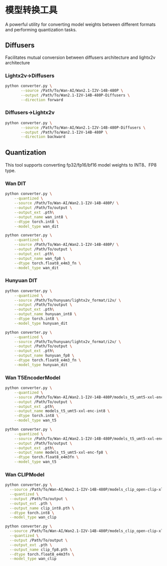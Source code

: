 # 模型转换工具

A powerful utility for converting model weights between different formats and performing quantization tasks.

## Diffusers
Facilitates mutual conversion between diffusers architecture and lightx2v architecture

### Lightx2v->Diffusers
```bash
python converter.py \
       --source /Path/To/Wan-AI/Wan2.1-I2V-14B-480P \
       --output /Path/To/Wan2.1-I2V-14B-480P-Diffusers \
       --direction forward
```

### Diffusers->Lightx2v
```bash
python converter.py \
       --source /Path/To/Wan-AI/Wan2.1-I2V-14B-480P-Diffusers \
       --output /Path/To/Wan2.1-I2V-14B-480P \
       --direction backward
```


## Quantization
This tool supports converting fp32/fp16/bf16 model weights to INT8、FP8 type.


### Wan DIT

```bash
python converter.py \
    --quantized \
    --source /Path/To/Wan-AI/Wan2.1-I2V-14B-480P/ \
    --output /Path/To/output \
    --output_ext .pth\
    --output_name wan_int8 \
    --dtype torch.int8 \
    --model_type wan_dit
```

```bash
python converter.py \
    --quantized \
    --source /Path/To/Wan-AI/Wan2.1-I2V-14B-480P/ \
    --output /Path/To/output \
    --output_ext .pth\
    --output_name wan_fp8 \
    --dtype torch.float8_e4m3_fn \
    --model_type wan_dit
```

### Hunyuan DIT

```bash
python converter.py \
    --quantized \
    --source /Path/To/hunyuan/lightx2v_format/i2v/ \
    --output /Path/To/output \
    --output_ext .pth\
    --output_name hunyuan_int8 \
    --dtype torch.int8 \
    --model_type hunyuan_dit
```

```bash
python converter.py \
    --quantized \
    --source /Path/To/hunyuan/lightx2v_format/i2v/ \
    --output /Path/To/output \
    --output_ext .pth\
    --output_name hunyuan_fp8 \
    --dtype torch.float8_e4m3_fn \
    --model_type hunyuan_dit
```


### Wan T5EncoderModel

```bash
python converter.py \
    --quantized \
    --source /Path/To/Wan-AI/Wan2.1-I2V-14B-480P/models_t5_umt5-xxl-enc-bf16.pth \
    --output /Path/To/output \
    --output_ext .pth\
    --output_name models_t5_umt5-xxl-enc-int8 \
    --dtype torch.int8 \
    --model_type wan_t5
```

```bash
python converter.py \
    --quantized \
    --source /Path/To/Wan-AI/Wan2.1-I2V-14B-480P/models_t5_umt5-xxl-enc-bf16.pth \
    --output /Path/To/output \
    --output_ext .pth\
    --output_name models_t5_umt5-xxl-enc-fp8 \
    --dtype torch.float8_e4m3fn \
    --model_type wan_t5
```


### Wan CLIPModel

```bash
python converter.py \
  --source /Path/To/Wan-AI/Wan2.1-I2V-14B-480P/models_clip_open-clip-xlm-roberta-large-vit-huge-14.pth \
  --quantized \
  --output /Path/To/output \
  --output_ext .pth \
  --output_name clip_int8.pth \
  --dtype torch.int8 \
  --model_type wan_clip

```
```bash
python converter.py \
  --source /Path/To/Wan-AI/Wan2.1-I2V-14B-480P/models_clip_open-clip-xlm-roberta-large-vit-huge-14.pth \
  --quantized \
  --output /Path/To/output \
  --output_ext .pth \
  --output_name clip_fp8.pth \
  --dtype torch.float8_e4m3fn \
  --model_type wan_clip
```
